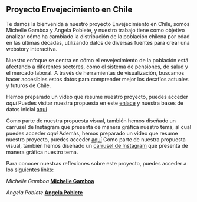 ## Proyecto Envejecimiento en Chile

Te damos la bienvenida a nuestro proyecto Envejecimiento en Chile, somos Michelle Gamboa y Angela Poblete, y nuestro trabajo tiene como objetivo analizar cómo ha cambiado la distribución de la población chilena por edad en las últimas décadas, utilizando datos de diversas fuentes para crear una webstory interactiva. 

Nuestro enfoque se centra en cómo el envejecimiento de la población está afectando a diferentes sectores, como el sistema de pensiones, de salud y el mercado laboral. A través de herramientas de visualización, buscamos hacer accesibles estos datos para comprender mejor los desafíos actuales y futuros de Chile. 

Hemos preparado un video que resume nuestro proyecto, puedes acceder *aquí*
Puedes visitar nuestra propuesta en este [enlace](https://github.com/angelapobb/grupo/blob/main/Entrega01/Propuesta%20de%20investigaci%C3%B3n.md) y nuestra bases de datos inicial [aquí](https://github.com/angelapobb/grupo/blob/main/Entrega01/Bases%20de%20datos%20inicial.md)

Como parte de nuestra propuesta visual, también hemos diseñado un carrusel de Instagram que presenta de manera gráfica nuestro tema, al cual puedes acceder *aquí*
Además, hemos preparado un video que resume nuestro proyecto, puedes acceder [aquí](https://github.com/angelapobb/grupo/blob/main/Entrega01/video%20presentacio%CC%81n.md)
Como parte de nuestra propuesta visual, también hemos diseñado un [carrusel de Instagram](https://github.com/angelapobb/grupo/blob/main/Entrega01/Carrusel%20de%20instagram.pdf) que presenta de manera gráfica nuestro tema.

Para conocer nuestras reflexiones sobre este proyecto, puedes acceder a los siguientes links:

*Michelle Gamboa*
**[Michelle Gamboa](https://github.com/angelapobb/grupo/blob/main/Entrega01/An%C3%A1lisis%20cr%C3%ADtico%20Michelle%20Gamboa%20Palma.md)**

*Angela Poblete*
**[Angela Poblete](https://github.com/angelapobb/grupo/blob/main/Entrega01/reflexi%C3%B3n_integrante-01.md)**

